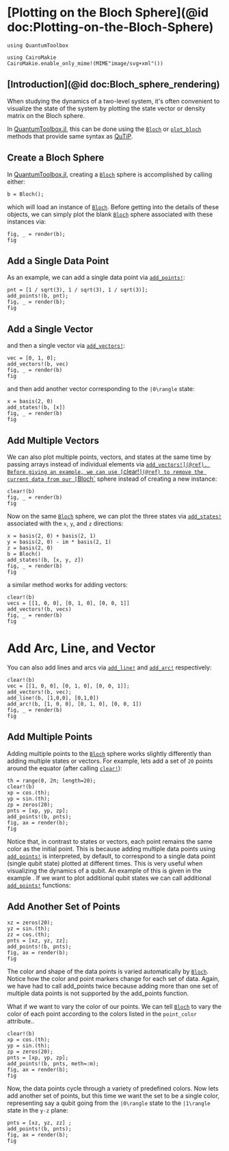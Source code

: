 # [Plotting on the Bloch Sphere](@id doc:Plotting-on-the-Bloch-Sphere)

```@setup Bloch_sphere_rendering
using QuantumToolbox

using CairoMakie
CairoMakie.enable_only_mime!(MIME"image/svg+xml"())
```

## [Introduction](@id doc:Bloch_sphere_rendering)

When studying the dynamics of a two-level system, it's often convenient to visualize the state of the system by plotting the state vector or density matrix on the Bloch sphere.

In [QuantumToolbox.jl](https://qutip.org/QuantumToolbox.jl/), this can be done using the [`Bloch`](@ref) or [`plot_bloch`](@ref) methods that provide same syntax as [QuTiP](https://qutip.readthedocs.io/en/stable/guide/guide-bloch.html).

## Create a Bloch Sphere

In [QuantumToolbox.jl](https://qutip.org/QuantumToolbox.jl/), creating a [`Bloch`](@ref) sphere is accomplished by calling either:

```@example Bloch_sphere_rendering
b = Bloch();
```

which will load an instance of [`Bloch`](@ref). Before getting into the details of these objects, we can simply plot the blank [`Bloch`](@ref) sphere associated with these instances via:

```@example Bloch_sphere_rendering
fig, _ = render(b);
fig
```

## Add a Single Data Point

As an example, we can add a single data point via [`add_points!`](@ref):

```@example Bloch_sphere_rendering
pnt = [1 / sqrt(3), 1 / sqrt(3), 1 / sqrt(3)];
add_points!(b, pnt);
fig, _ = render(b);
fig
```

## Add a Single Vector

and then a single vector via  [`add_vectors!`](@ref):

```@example Bloch_sphere_rendering
vec = [0, 1, 0];
add_vectors!(b, vec)
fig, _ = render(b)
fig
```

and then add another vector corresponding to the ``|0\rangle`` state:

```@example Bloch_sphere_rendering
x = basis(2, 0)
add_states!(b, [x])
fig, _ = render(b)
fig
```

## Add Multiple Vectors

We can also plot multiple points, vectors, and states at the same time by passing arrays instead of individual elements via  [`add_vectors!](@ref). Before giving an example, we can use [`clear!`](@ref) to remove the current data from our [`Bloch`](@ref) sphere instead of creating a new instance:

```@example Bloch_sphere_rendering
clear!(b)
fig, _ = render(b)
fig
```

Now on the same [`Bloch`](@ref) sphere, we can plot the three states via [`add_states!`](@ref) associated with the `x`, `y`, and `z` directions:

```@example Bloch_sphere_rendering
x = basis(2, 0) + basis(2, 1)
y = basis(2, 0) - im * basis(2, 1)
z = basis(2, 0)
b = Bloch()
add_states!(b, [x, y, z])
fig, _ = render(b)
fig
```

a similar method works for adding vectors:

```@example Bloch_sphere_rendering
clear!(b)
vecs = [[1, 0, 0], [0, 1, 0], [0, 0, 1]]
add_vectors!(b, vecs)
fig, _ = render(b)
fig
```

# Add Arc, Line, and Vector

You can also add lines and arcs via [`add_line!`](@ref) and [`add_arc!`](@ref) respectively:

```@example Bloch_sphere_rendering
clear!(b)
vec = [[1, 0, 0], [0, 1, 0], [0, 0, 1]];
add_vectors!(b, vec);
add_line!(b, [1,0,0], [0,1,0])
add_arc!(b, [1, 0, 0], [0, 1, 0], [0, 0, 1])
fig, _ = render(b)
fig
```

## Add Multiple Points

Adding multiple points to the [`Bloch`](@ref) sphere works slightly differently than adding multiple states or vectors. For example, lets add a set of `20` points around the equator (after calling [`clear!`](@ref)):

```@example Bloch_sphere_rendering
th = range(0, 2π; length=20);
clear!(b)
xp = cos.(th);
yp = sin.(th);
zp = zeros(20);
pnts = [xp, yp, zp];
add_points!(b, pnts);
fig, ax = render(b);
fig
```

Notice that, in contrast to states or vectors, each point remains the same color as the initial point. This is because adding multiple data points using [`add_points!`](@ref) is interpreted, by default, to correspond to a single data point (single qubit state) plotted at different times. This is very useful when visualizing the dynamics of a qubit. An example of this is given in the example . If we want to plot additional qubit states we can call additional [`add_points!`](@ref) functions:

## Add Another Set of Points

```@example Bloch_sphere_rendering
xz = zeros(20);
yz = sin.(th);
zz = cos.(th);
pnts = [xz, yz, zz];
add_points!(b, pnts);
fig, ax = render(b);
fig
```

The color and shape of the data points is varied automatically by [`Bloch`](@ref). Notice how the color and point markers change for each set of data. Again, we have had to call add_points twice because adding more than one set of multiple data points is not supported by the add_points function.

What if we want to vary the color of our points. We can tell [`Bloch`](@ref) to vary the color of each point according to the colors listed in the `point_color` attribute..

```@example Bloch_sphere_rendering
clear!(b)
xp = cos.(th);
yp = sin.(th);
zp = zeros(20);
pnts = [xp, yp, zp];
add_points!(b, pnts, meth=:m);
fig, ax = render(b);
fig
```

Now, the data points cycle through a variety of predefined colors. Now lets add another set of points, but this time we want the set to be a single color, representing say a qubit going from the ``|0\rangle`` state to the ``|1\rangle`` state in the `y-z` plane:

```@example Bloch_sphere_rendering
pnts = [xz, yz, zz] ;
add_points!(b, pnts);
fig, ax = render(b);
fig
```
